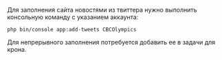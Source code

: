 Для заполнения сайта новостями из твиттера нужно выполнить консольную команду с указанием аккаунта:

`php bin/console app:add-tweets CBCOlympics`

Для непрерывного заполнения потребуется добавить ее в задачи для крона.
